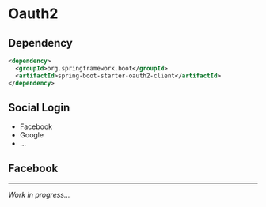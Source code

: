 # Oauth2

## Dependency

```xml
<dependency>
  <groupId>org.springframework.boot</groupId>
  <artifactId>spring-boot-starter-oauth2-client</artifactId>
</dependency>
```

## Social Login

- Facebook
- Google
- ...

## Facebook




---
*Work in progress...*